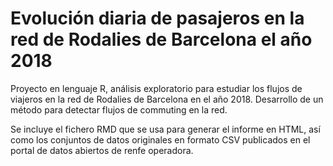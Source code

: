 # Evolución diaria de pasajeros en la red de Rodalies de Barcelona el año 2018

Proyecto en lenguaje R, análisis exploratorio para estudiar los flujos de viajeros en la red de Rodalies de Barcelona en el año 2018. Desarrollo de un método para detectar flujos de commuting en la red.

Se incluye el fichero RMD que se usa para generar el informe en HTML, así como los conjuntos de datos originales en formato CSV publicados en el portal de datos abiertos de renfe operadora.
